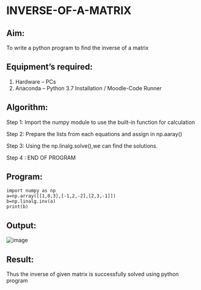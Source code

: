 # INVERSE-OF-A-MATRIX
## Aim:
To write a python program to find the inverse of a matrix
## Equipment’s required:
1. 	Hardware – PCs
2. 	Anaconda – Python 3.7 Installation / Moodle-Code Runner
## Algorithm:
Step 1:
Import the numpy module to use the built-in function for calculation

Step 2:
Prepare the lists from each equations and assign in np.aaray()

Step 3:
Using the np.linalg.solve(),we can find the solutions.

Step 4 :
END OF PROGRAM

## Program:
```
import numpy as np
a=np.array([[1,0,3],[-1,2,-2],[2,3,-1]])
b=np.linalg.inv(a)
print(b)
```
## Output:
![image](https://github.com/user-attachments/assets/1537a52d-991a-4034-9df2-192328431905)

## Result:
Thus the inverse of given matrix is successfully solved using python program

